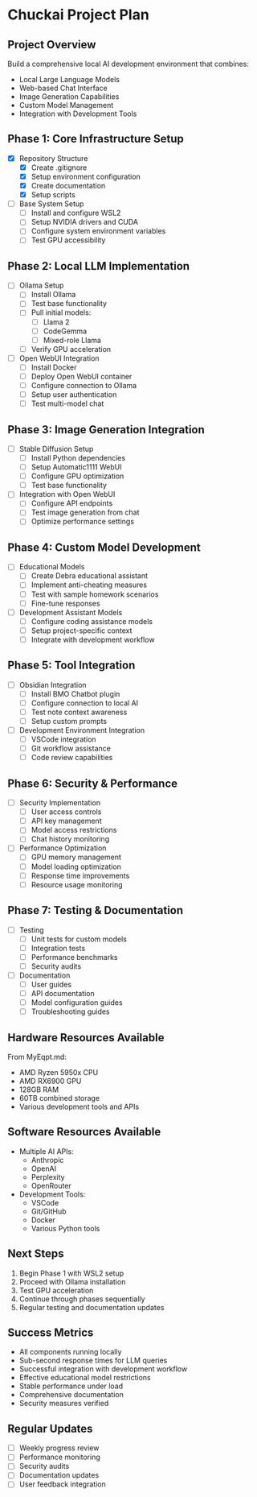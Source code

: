 # Chuckai Project Plan

## Project Overview
Build a comprehensive local AI development environment that combines:
- Local Large Language Models
- Web-based Chat Interface
- Image Generation Capabilities
- Custom Model Management
- Integration with Development Tools

## Phase 1: Core Infrastructure Setup
- [x] Repository Structure
  - [x] Create .gitignore
  - [x] Setup environment configuration
  - [x] Create documentation
  - [x] Setup scripts

- [ ] Base System Setup
  - [ ] Install and configure WSL2
  - [ ] Setup NVIDIA drivers and CUDA
  - [ ] Configure system environment variables
  - [ ] Test GPU accessibility

## Phase 2: Local LLM Implementation
- [ ] Ollama Setup
  - [ ] Install Ollama
  - [ ] Test base functionality
  - [ ] Pull initial models:
    - [ ] Llama 2
    - [ ] CodeGemma
    - [ ] Mixed-role Llama
  - [ ] Verify GPU acceleration

- [ ] Open WebUI Integration
  - [ ] Install Docker
  - [ ] Deploy Open WebUI container
  - [ ] Configure connection to Ollama
  - [ ] Setup user authentication
  - [ ] Test multi-model chat

## Phase 3: Image Generation Integration
- [ ] Stable Diffusion Setup
  - [ ] Install Python dependencies
  - [ ] Setup Automatic1111 WebUI
  - [ ] Configure GPU optimization
  - [ ] Test base functionality

- [ ] Integration with Open WebUI
  - [ ] Configure API endpoints
  - [ ] Test image generation from chat
  - [ ] Optimize performance settings

## Phase 4: Custom Model Development
- [ ] Educational Models
  - [ ] Create Debra educational assistant
  - [ ] Implement anti-cheating measures
  - [ ] Test with sample homework scenarios
  - [ ] Fine-tune responses

- [ ] Development Assistant Models
  - [ ] Configure coding assistance models
  - [ ] Setup project-specific context
  - [ ] Integrate with development workflow

## Phase 5: Tool Integration
- [ ] Obsidian Integration
  - [ ] Install BMO Chatbot plugin
  - [ ] Configure connection to local AI
  - [ ] Test note context awareness
  - [ ] Setup custom prompts

- [ ] Development Environment Integration
  - [ ] VSCode integration
  - [ ] Git workflow assistance
  - [ ] Code review capabilities

## Phase 6: Security & Performance
- [ ] Security Implementation
  - [ ] User access controls
  - [ ] API key management
  - [ ] Model access restrictions
  - [ ] Chat history monitoring

- [ ] Performance Optimization
  - [ ] GPU memory management
  - [ ] Model loading optimization
  - [ ] Response time improvements
  - [ ] Resource usage monitoring

## Phase 7: Testing & Documentation
- [ ] Testing
  - [ ] Unit tests for custom models
  - [ ] Integration tests
  - [ ] Performance benchmarks
  - [ ] Security audits

- [ ] Documentation
  - [ ] User guides
  - [ ] API documentation
  - [ ] Model configuration guides
  - [ ] Troubleshooting guides

## Hardware Resources Available
From MyEqpt.md:
- AMD Ryzen 5950x CPU
- AMD RX6900 GPU
- 128GB RAM
- 60TB combined storage
- Various development tools and APIs

## Software Resources Available
- Multiple AI APIs:
  - Anthropic
  - OpenAI
  - Perplexity
  - OpenRouter
- Development Tools:
  - VSCode
  - Git/GitHub
  - Docker
  - Various Python tools

## Next Steps
1. Begin Phase 1 with WSL2 setup
2. Proceed with Ollama installation
3. Test GPU acceleration
4. Continue through phases sequentially
5. Regular testing and documentation updates

## Success Metrics
- All components running locally
- Sub-second response times for LLM queries
- Successful integration with development workflow
- Effective educational model restrictions
- Stable performance under load
- Comprehensive documentation
- Security measures verified

## Regular Updates
- [ ] Weekly progress review
- [ ] Performance monitoring
- [ ] Security audits
- [ ] Documentation updates
- [ ] User feedback integration
